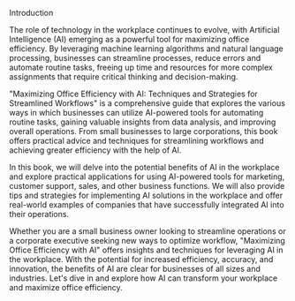 Introduction

The role of technology in the workplace continues to evolve, with Artificial Intelligence (AI) emerging as a powerful tool for maximizing office efficiency. By leveraging machine learning algorithms and natural language processing, businesses can streamline processes, reduce errors and automate routine tasks, freeing up time and resources for more complex assignments that require critical thinking and decision-making.

"Maximizing Office Efficiency with AI: Techniques and Strategies for Streamlined Workflows" is a comprehensive guide that explores the various ways in which businesses can utilize AI-powered tools for automating routine tasks, gaining valuable insights from data analysis, and improving overall operations. From small businesses to large corporations, this book offers practical advice and techniques for streamlining workflows and achieving greater efficiency with the help of AI.

In this book, we will delve into the potential benefits of AI in the workplace and explore practical applications for using AI-powered tools for marketing, customer support, sales, and other business functions. We will also provide tips and strategies for implementing AI solutions in the workplace and offer real-world examples of companies that have successfully integrated AI into their operations.

Whether you are a small business owner looking to streamline operations or a corporate executive seeking new ways to optimize workflow, "Maximizing Office Efficiency with AI" offers insights and techniques for leveraging AI in the workplace. With the potential for increased efficiency, accuracy, and innovation, the benefits of AI are clear for businesses of all sizes and industries. Let's dive in and explore how AI can transform your workplace and maximize office efficiency.
